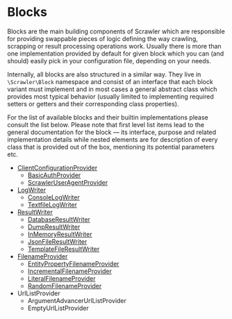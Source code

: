 # Blocks
Blocks are the main building components of Scrawler which are
responsible for providing swappable pieces of logic defining
the way crawling, scrapping or result processing operations
work. Usually there is more than one implementation provided by
default for given block which you can (and should) easily pick
in your configuration file, depending on your needs.

Internally, all blocks are also structured in a similar way.
They live in `\Scrawler\Block` namespace and consist of an
interface that each block variant must implement and in most
cases a general abstract class which provides most typical
behavior (usually limited to implementing required setters or
getters and their corresponding class properties).

For the list of available blocks and their builtin implementations
please consult the list below. Please note that first level list
items lead to the general documentation for the block — its interface,
purpose and related implementation details while nested elements are
for description of every class that is provided out of the box,
mentioning its potential parameters etc.

- [ClientConfigurationProvider](blocks/clientconfigurationprovider.md)
	- [BasicAuthProvider](blocks/clientconfigurationprovider.md#basicauthprovider)
	- [ScrawlerUserAgentProvider](blocks/clientconfigurationprovider.md#scrawleruseragentprovider)
- [LogWriter](blocks/logwriter.md)
	- [ConsoleLogWriter](blocks/logwriter.md#consolelogwriter)
	- [TextfileLogWriter](blocks/logwriter.md#textfilelogwriter)
- [ResultWriter](blocks/resultwriter.md)
	- [DatabaseResultWriter](blocks/resultwriter.md#databaseresultwriter)
	- [DumpResultWriter](blocks/resultwriter.md#dumpresultwriter)
	- [InMemoryResultWriter](blocks/resultwriter.md#inmemoryresultwriter)
	- [JsonFileResultWriter](blocks/resultwriter.md#jsonfileresultwriter)
	- [TemplateFileResultWriter](blocks/resultwriter.md#templatefileresultwriter)
- [FilenameProvider](blocks/filenameprovider.md)
    - [EntityPropertyFilenameProvider](blocks/filenameprovider.md#entitypropertyfilenameprovider)
    - [IncrementalFilenameProvider](blocks/filenameprovider.md#incrementalfilenameprovider)
    - [LiteralFilenameProvider](blocks/filenameprovider.md#literalfilenameprovider)
    - [RandomFilenameProvider](blocks/filenameprovider.md#randomfilenameprovider)
- UrlListProvider
	- ArgumentAdvancerUrlListProvider
	- EmptyUrlListProvider
